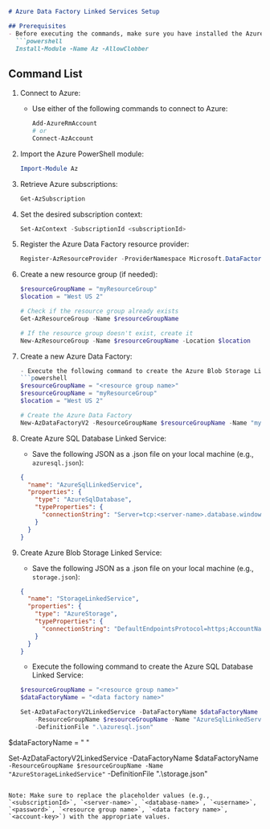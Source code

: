 ```markdown
# Azure Data Factory Linked Services Setup

## Prerequisites
- Before executing the commands, make sure you have installed the Azure PowerShell module. If not, run the following command to install it:
  ```powershell
  Install-Module -Name Az -AllowClobber
  ```

## Command List

1. Connect to Azure:
   - Use either of the following commands to connect to Azure:
     ```powershell
     Add-AzureRmAccount
     # or
     Connect-AzAccount
     ```

2. Import the Azure PowerShell module:
   ```powershell
   Import-Module Az
   ```

3. Retrieve Azure subscriptions:
   ```powershell
   Get-AzSubscription
   ```

4. Set the desired subscription context:
   ```powershell
   Set-AzContext -SubscriptionId <subscriptionId>
   ```

5. Register the Azure Data Factory resource provider:
   ```powershell
   Register-AzResourceProvider -ProviderNamespace Microsoft.DataFactory
   ```

6. Create a new resource group (if needed):
   ```powershell
   $resourceGroupName = "myResourceGroup"
   $location = "West US 2"
   
   # Check if the resource group already exists
   Get-AzResourceGroup -Name $resourceGroupName
   
   # If the resource group doesn't exist, create it
   New-AzResourceGroup -Name $resourceGroupName -Location $location
   ```

7. Create a new Azure Data Factory:
   ```powershell
   - Execute the following command to create the Azure Blob Storage Linked Service:
   ```powershell
   $resourceGroupName = "<resource group name>"
   $resourceGroupName = "myResourceGroup"
   $location = "West US 2"
   
   # Create the Azure Data Factory
   New-AzDataFactoryV2 -ResourceGroupName $resourceGroupName -Name "myDataFactory" -Location $location
   ```

8. Create Azure SQL Database Linked Service:
   - Save the following JSON as a .json file on your local machine (e.g., `azuresql.json`):
   
   ```json
   {
     "name": "AzureSqlLinkedService",
     "properties": {
       "type": "AzureSqlDatabase",
       "typeProperties": {
         "connectionString": "Server=tcp:<server-name>.database.windows.net,1433;Database=ctosqldb;User ID=ctesta-oneill;Password=P@ssw0rd;Trusted_Connection=False;Encrypt=True;Connection Timeout=30"
       }
     }
   }
   ```
9. Create Azure Blob Storage Linked Service:
   - Save the following JSON as a .json file on your local machine (e.g., `storage.json`):
   
   ```json
   {
     "name": "StorageLinkedService",
     "properties": {
       "type": "AzureStorage",
       "typeProperties": {
         "connectionString": "DefaultEndpointsProtocol=https;AccountName=ctostorageaccount;AccountKey=<account-key>"
       }
     }
   }
   ```
   - Execute the following command to create the Azure SQL Database Linked Service:
   ```powershell
   $resourceGroupName = "<resource group name>"
   $dataFactoryName = "<data factory name>"
   
   Set-AzDataFactoryV2LinkedService -DataFactoryName $dataFactoryName `
       -ResourceGroupName $resourceGroupName -Name "AzureSqlLinkedService" `
       -DefinitionFile ".\azuresql.json"
   ```

  

 $dataFactoryName = " <data factory name> "
   
   Set-AzDataFactoryV2LinkedService -DataFactoryName $dataFactoryName `
       -ResourceGroupName $resourceGroupName -Name "AzureStorageLinkedService" `
       -DefinitionFile ".\storage.json"
   ```

Note: Make sure to replace the placeholder values (e.g., `<subscriptionId>`, `<server-name>`, `<database-name>`, `<username>`, `<password>`, `<resource group name>`, `<data factory name>`, `<account-key>`) with the appropriate values.

```

